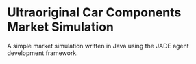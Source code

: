# Ultraoriginal Car Components Market Simulation
A simple market simulation written in Java using the JADE agent development framework.
